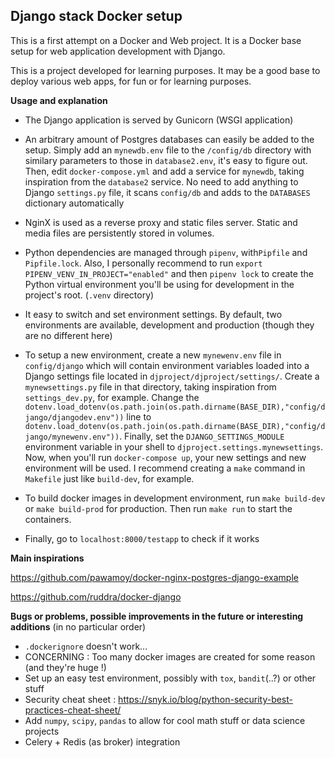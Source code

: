 


## Django stack Docker setup

This is a first attempt on a Docker and Web project. It is a Docker base setup for web application development with Django.

This is a project developed for learning purposes. It may be a good base to deploy various web apps, for fun or for learning purposes.

**Usage and explanation** 

- The Django application is served by Gunicorn (WSGI application)
- An arbitrary amount of Postgres databases can easily be added to the setup. Simply add an `mynewdb.env` file  to the `/config/db` directory with similary parameters to those in `database2.env`, it's easy to figure out. Then, edit `docker-compose.yml` and add a service for `mynewdb`, taking inspiration from the `database2` service. No need to add anything to Django `settings.py` file, it scans `config/db` and adds to the `DATABASES` dictionary automatically
- NginX is used as a reverse proxy and static files server. Static and media files are persistently stored in volumes.
- Python dependencies are managed through `pipenv`, with`Pipfile` and `Pipfile.lock`. Also, I personally recommend to run `export PIPENV_VENV_IN_PROJECT="enabled"` and then `pipenv lock` to create the Python virtual environment you'll be using for development in the project's root. (`.venv` directory)

- It easy to switch and set environment settings. By default, two environments are available, development and production (though they are no different here)
- To setup a new environment, create a new `mynewenv.env` file in `config/django` which will contain environment variables loaded into a Django settings file located in `djproject/djproject/settings/`. Create a `mynewsettings.py` file in that directory, taking inspiration from `settings_dev.py`, for example. Change the `dotenv.load_dotenv(os.path.join(os.path.dirname(BASE_DIR),"config/django/djangodev.env"))` line to `dotenv.load_dotenv(os.path.join(os.path.dirname(BASE_DIR),"config/django/mynewenv.env"))`. Finally, set the `DJANGO_SETTINGS_MODULE` environment variable in your shell to `djproject.settings.mynewsettings`. Now, when you'll run `docker-compose up`, your new settings and new environment will be used. I recommend creating a `make` command in `Makefile` just like `build-dev`, for example.
- To build docker images in development environment, run `make build-dev` or `make build-prod` for production. Then run `make run` to start the containers.
- Finally, go to `localhost:8000/testapp` to check if it works

**Main inspirations** 

https://github.com/pawamoy/docker-nginx-postgres-django-example

https://github.com/ruddra/docker-django

**Bugs or problems, possible improvements in the future or interesting additions** (in no particular order)

- `.dockerignore` doesn't work...
- CONCERNING : Too many docker images are created for some reason (and they're huge !) 
- Set up an easy test environment, possibly with `tox`, `bandit`(..?) or other stuff
- Security cheat sheet : https://snyk.io/blog/python-security-best-practices-cheat-sheet/
- Add `numpy`, `scipy`, `pandas` to allow for cool math stuff or data science projects
- Celery + Redis (as broker) integration
